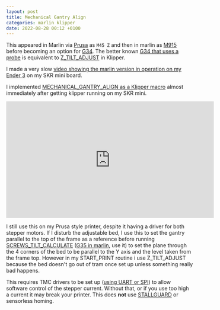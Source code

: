 ```yaml
---
layout: post
title: Mechanical Gantry Align
categories: marlin klipper
date: 2022-08-28 00:12 +0100
---
```

This appeared in Marlin via [Prusa](https://www.youtube.com/watch?v=JqH41K2vq0g&t=300s) as `M45 Z` and then in marlin as [M915](https://marlinfw.org/docs/gcode/M915.html) before becoming an option for [G34](https://marlinfw.org/docs/gcode/G034-mgc.html). The better known [G34 that uses a probe](https://marlinfw.org/docs/gcode/G034-zsaa.html) is equivalent to [Z_TILT_ADJUST](https://www.klipper3d.org/G-Codes.html#z_tilt_adjust) in Klipper.

I made a very slow [video showing the marlin version in operation on my Ender 3](https://youtu.be/CWfAdz4vtpY) on my SKR mini board.

I implemented [MECHANICAL_GANTRY_ALIGN as a Klipper macro](https://github.com/strayr/strayr-k-macros/blob/main/mechanical_level_tmc2209.cfg) almost immediately after getting klipper running on my SKR mini. 

<iframe width="560" height="315" src="https://www.youtube-nocookie.com/embed/aVdIeIIpUAk" title="YouTube video player" frameborder="0" allow="accelerometer; autoplay; clipboard-write; encrypted-media; gyroscope; picture-in-picture" allowfullscreen></iframe>

I still use this on my Prusa style printer, despite it having a driver for both stepper motors. If I disturb the adjustable bed, I use this to set the gantry parallel to the top of the frame as a reference before running [SCREWS_TILT_CALCULATE](https://www.klipper3d.org/G-Codes.html#screws_tilt_calculate) ([G35 in marlin](https://marlinfw.org/docs/gcode/G035.html), use it) to set the plane through the 4 corners of the bed to be parallel to the Y axis and the level taken from the frame top. However in my START_PRINT routine i use Z_TILT_ADJUST because the bed doesn't go out of tram once set up unless something really bad happens.

This requires TMC drivers to be set up ([using UART or SPI](https://www.klipper3d.org/TMC_Drivers.html)) to allow software control of the stepper current. Without that, or if you use too high a current it may break your printer. This does **not** use [STALLGUARD](https://www.trinamic.com/technology/motor-control-technology/stallguard-and-coolstep/) or sensorless homing.





